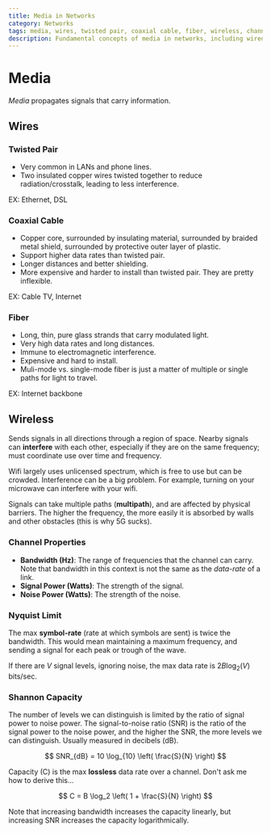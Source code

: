 ```yaml
---
title: Media in Networks
category: Networks
tags: media, wires, twisted pair, coaxial cable, fiber, wireless, channel properties, nyquist limit, shannon capacity
description: Fundamental concepts of media in networks, including wired and wireless media, such as twisted pair, coaxial cable, fiber, and wireless. It covers the key channel properties, the Nyquist limit, and Shannon capacity, and discusses the wired and wireless perspectives of media in networks.
---
```


# Media

*Media* propagates signals that carry information.

## Wires

### Twisted Pair

- Very common in LANs and phone lines. 
- Two insulated copper wires twisted together to reduce radiation/crosstalk, leading to less interference.

EX: Ethernet, DSL

### Coaxial Cable

- Copper core, surrounded by insulating material, surrounded by braided metal shield, surrounded by protective outer layer of plastic.
- Support higher data rates than twisted pair.
- Longer distances and better shielding.
- More expensive and harder to install than twisted pair. They are pretty inflexible.

EX: Cable TV, Internet

### Fiber

- Long, thin, pure glass strands that carry modulated light.
- Very high data rates and long distances.
- Immune to electromagnetic interference.
- Expensive and hard to install.
- Muli-mode vs. single-mode fiber is just a matter of multiple or single paths for light to travel.

EX: Internet backbone

## Wireless

Sends signals in all directions through a region of space. Nearby signals can **interfere** with each other, especially if they are on the same frequency; must coordinate use over time and frequency.

Wifi largely uses unlicensed spectrum, which is free to use but can be crowded. Interference can be a big problem. For example, turning on your microwave can interfere with your wifi.

Signals can take multiple paths (**multipath**), and are affected by physical barriers. The higher the frequency, the more easily it is absorbed by walls and other obstacles (this is why 5G sucks).

### Channel Properties

- **Bandwidth (Hz)**: The range of frequencies that the channel can carry. Note that bandwidth in this context is not the same as the *data-rate* of a link.
- **Signal Power (Watts)**: The strength of the signal.
- **Noise Power (Watts)**: The strength of the noise.

### Nyquist Limit

The max **symbol-rate** (rate at which symbols are sent) is twice the bandwidth. This would mean maintaining a maximum frequency, and sending a signal for each peak or trough of the wave.

If there are $V$ signal levels, ignoring noise, the max data rate is $2B \log_2(V)$ bits/sec.

### Shannon Capacity

The number of levels we can distinguish is limited by the ratio of signal power to noise power. The signal-to-noise ratio (SNR) is the ratio of the signal power to the noise power, and the higher the SNR, the more levels we can distinguish. Usually measured in decibels (dB).

$$
SNR_{dB} = 10 \log_{10} \left( \frac{S}{N} \right)
$$

Capacity (C) is the max **lossless** data rate over a channel. Don't ask me how to derive this...

$$
C = B \log_2 \left( 1 + \frac{S}{N} \right)
$$

Note that increasing bandwidth increases the capacity linearly, but increasing SNR increases the capacity logarithmically.